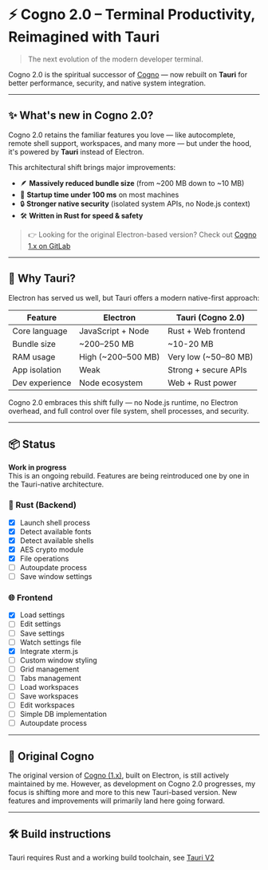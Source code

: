 # ⚡ Cogno 2.0 – Terminal Productivity, Reimagined with Tauri

> The next evolution of the modern developer terminal.

Cogno 2.0 is the spiritual successor of [Cogno](https://gitlab.com/cogno-rockers/cogno) — now rebuilt on **Tauri** for better performance, security, and native system integration.

---

## ✨ What's new in Cogno 2.0?

Cogno 2.0 retains the familiar features you love — like autocomplete, remote shell support, workspaces, and many more — but under the hood, it's powered by **Tauri** instead of Electron.

This architectural shift brings major improvements:

- 🪶 **Massively reduced bundle size** (from ~200 MB down to ~10 MB)
- 🚀 **Startup time under 100 ms** on most machines
- 🔒 **Stronger native security** (isolated system APIs, no Node.js context)
- 🛠️ **Written in Rust for speed & safety**

> 👉 Looking for the original Electron-based version? Check out [Cogno 1.x on GitLab](https://gitlab.com/cogno-rockers/cogno)

---

## 🧠 Why Tauri?

Electron has served us well, but Tauri offers a modern native-first approach:

| Feature           | Electron           | Tauri (Cogno 2.0)      |
|-------------------|--------------------|-------------------------|
| Core language     | JavaScript + Node  | Rust + Web frontend     |
| Bundle size       | ~200–250 MB        | ~10-20 MB                |
| RAM usage         | High (~200–500 MB) | Very low (~50–80 MB)    |
| App isolation     | Weak               | Strong + secure APIs    |
| Dev experience    | Node ecosystem     | Web + Rust power        |

Cogno 2.0 embraces this shift fully — no Node.js runtime, no Electron overhead, and full control over file system, shell processes, and security.

---

## 📦 Status

**Work in progress**  
This is an ongoing rebuild. Features are being reintroduced one by one in the Tauri-native architecture.

### 🦀 Rust (Backend)
- [x] Launch shell process
- [x] Detect available fonts
- [x] Detect available shells
- [x] AES crypto module
- [x] File operations
- [ ] Autoupdate process
- [ ] Save window settings

### 🌐 Frontend
- [x] Load settings
- [ ] Edit settings
- [ ] Save settings
- [ ] Watch settings file
- [x] Integrate xterm.js
- [ ] Custom window styling
- [ ] Grid management
- [ ] Tabs management
- [ ] Load workspaces
- [ ] Save workspaces
- [ ] Edit workspaces
- [ ] Simple DB implementation
- [ ] Autoupdate process
---

## 🔗 Original Cogno

The original version of [Cogno (1.x)]((https://gitlab.com/cogno-rockers/cogno)), built on Electron, is still actively maintained by me.
However, as development on Cogno 2.0 progresses, my focus is shifting more and more to this new Tauri-based version.
New features and improvements will primarily land here going forward.

---

## 🛠️ Build instructions

Tauri requires Rust and a working build toolchain, see [Tauri V2](https://v2.tauri.app/)
